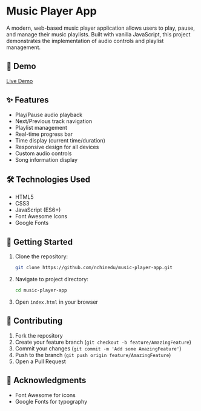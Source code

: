 # Music Player App

A modern, web-based music player application allows users to play, pause, and manage their music playlists. Built with vanilla JavaScript, this project demonstrates the implementation of audio controls and playlist management.

## 🎵 Demo
[Live Demo](https://nchinedu.github.io/music-player-app)

## ✨ Features
- Play/Pause audio playback
- Next/Previous track navigation
- Playlist management
- Real-time progress bar
- Time display (current time/duration)
- Responsive design for all devices
- Custom audio controls
- Song information display

## 🛠️ Technologies Used
- HTML5
- CSS3
- JavaScript (ES6+)
- Font Awesome Icons
- Google Fonts

## 🚀 Getting Started
1. Clone the repository:
   ```bash
   git clone https://github.com/nchinedu/music-player-app.git
   ```
2. Navigate to project directory:
   ```bash
   cd music-player-app
   ```
3. Open `index.html` in your browser

## 🤝 Contributing
1. Fork the repository
2. Create your feature branch (`git checkout -b feature/AmazingFeature`)
3. Commit your changes (`git commit -m 'Add some AmazingFeature'`)
4. Push to the branch (`git push origin feature/AmazingFeature`)
5. Open a Pull Request

## 🙏 Acknowledgments
- Font Awesome for icons
- Google Fonts for typography
